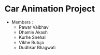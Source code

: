 # Car Animation Project

+ Members :
  - Pawar Vaibhav
  - Dhamle Akash
  - Kurhe Snehal
  - Vikhe Rutuja
  - Dudhkar Bhagwati

